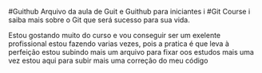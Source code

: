 
#Guithub
Arquivo da aula de Guit e Guithub para iniciantes
i
#Git Course
i
saiba mais sobre o Git que será sucesso para sua vida.

Estou gostando muito do curso e vou conseguir ser um exelente profissional
estou fazendo varias vezes, pois a pratica é que leva à perfeição
estou subindo mais um arquivo para fixar oos estudos
mais uma vez estou aqui para subir mais uma correção do meu código